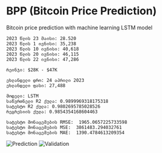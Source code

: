 # BPP (Bitcoin Price Prediction)

Bitcoin price prediction with machine learning LSTM model

```
2023 წლის 23 მაისი: 28.520
2023 წლის 1 ივნისი: 35,238
2023 წლის 10 ივნისი: 40,618
2023 წლის 20 ივნისი: 46,115
2023 წლის 22 ივნისი: 47,286

რეინჯი: $28К - $47K

ეხლანდელი დრო: 24 აპრილი 2023
ეხლანდელი ფასი: 27,488

მოდელი: LSTM
საწვრთნელი R2 ქულა: 0.9899969318175318
სატესტო R2 ქულა: 0.9802695785028526
რეგრესიის ქულა: 0.9854354168604463

სატესტო მონაცემების RMSE:  1965.0657225733598
სატესტო მონაცემების MSE:  3861483.294032761
სატესტო მონაცემების MAE:  1390.4784613209354
```

![Prediction](https://scontent.ftbs4-2.fna.fbcdn.net/v/t39.30808-6/342834375_3494692640806776_4062208833666343336_n.jpg?_nc_cat=109&ccb=1-7&_nc_sid=730e14&_nc_ohc=mIV-0eX0VKAAX9jmsmk&_nc_ht=scontent.ftbs4-2.fna&oh=00_AfC17PgQDdiAdpdx4Z_HXsfBhEvNTYK9QCVoSIeRCSg9bg&oe=644A2B74)
![Validation](https://scontent.ftbs4-2.fna.fbcdn.net/v/t39.30808-6/342832752_931643328151227_5971865701043684702_n.jpg?_nc_cat=107&ccb=1-7&_nc_sid=730e14&_nc_ohc=zU96NNiiPbgAX_s91XO&_nc_ht=scontent.ftbs4-2.fna&oh=00_AfCgBDJ6hee8HZXUUKWYB0TDH2b8y21AhTMDymB_x-bGew&oe=644B14A7)
